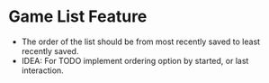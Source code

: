# Game List Feature

- The order of the list should be from most recently saved to least recently saved.
- IDEA: For TODO implement ordering option by started, or last interaction.